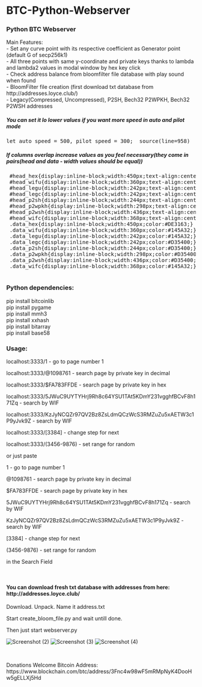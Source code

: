 # BTC-Python-Webserver
 <h3> Python BTC Webserver</h3>
 
 <p>Main Features:<br>
 - Set any curve point with its respective coefficient as Generator point (default G of secp256k1)<br>
 - All three points with same y-coordinate and private keys thanks to lambda and lambda2 values in modal window by hex key click<br>
 - Check address balance from bloomfilter file database with play sound when found<br>
 - BloomFilter file creation (first download txt database from http://addresses.loyce.club/)<br>
 - Legacy(Compressed, Uncompressed), P2SH, Bech32 P2WPKH, Bech32 P2WSH addresses 
 </p>
 <h5>You can set it lo lower values if you want more speed in auto and pilot mode</h5>
 <pre>let auto_speed = 500, pilot_speed = 300;  source(line=958)</pre>
 <h5>If columns overlap increase values as you feel necessary(they come in pairs(head and data - width values should be equal))</h5>
 <pre>
 #head_hex{display:inline-block;width:450px;text-align:center;}  source(line=852..867)
 #head_wifu{display:inline-block;width:360px;text-align:center;}
 #head_legu{display:inline-block;width:242px;text-align:center;}
 #head_legc{display:inline-block;width:242px;text-align:center;}
 #head_p2sh{display:inline-block;width:244px;text-align:center;}
 #head_p2wpkh{display:inline-block;width:298px;text-align:center;}
 #head_p2wsh{display:inline-block;width:436px;text-align:center;}
 #head_wifc{display:inline-block;width:368px;text-align:center;}
 .data_hex{display:inline-block;width:450px;color:#DE3163;}
 .data_wifu{display:inline-block;width:360px;color:#145A32;}
 .data_legu{display:inline-block;width:242px;color:#145A32;}
 .data_legc{display:inline-block;width:242px;color:#D35400;}
 .data_p2sh{display:inline-block;width:244px;color:#D35400;}
 .data_p2wpkh{display:inline-block;width:298px;color:#D35400;}
 .data_p2wsh{display:inline-block;width:436px;color:#D35400;}
 .data_wifc{display:inline-block;width:368px;color:#145A32;} 
 </pre>
 <h3>Python dependencies:</h3>
 <p>pip install bitcoinlib<br>
 pip install pygame<br>
 pip install mmh3<br>
 pip install xxhash<br>
 pip install bitarray<br>
 pip install base58</p>
 
<h3>Usage:</h3>
 <p>localhost:3333/1  -   go to page number 1 </p>
 <p>localhost:3333/@1098761 - search page by private key in decimal </p>
 <p>localhost:3333/$FA783FFDE - search page by private key in hex </p>
 <p>localhost:3333/5JWuC9UYTYHrj9Rh8c64YSU1TAt5KDmY231vgghfBCvF8h171Zq  - search by WIF</p>
 <p>localhost:3333/KzJyNCQZr97QV2Bz8ZsLdmQCzWcS3RMZuZu5xAETW3c1P9yJvk9Z - search by WIF</p>
 <p>localhost:3333/[3384] - change step for next</p>
 <p>localhost:3333/(3456-9876) - set range for random</p>
 <p>or just paste
 <p>1 - go to page number 1</p>
 <p>@1098761 - search page by private key in decimal</p>
 <p>$FA783FFDE - search page by private key in hex</p>
 <p>5JWuC9UYTYHrj9Rh8c64YSU1TAt5KDmY231vgghfBCvF8h171Zq - search by WIF</p>
 <p>KzJyNCQZr97QV2Bz8ZsLdmQCzWcS3RMZuZu5xAETW3c1P9yJvk9Z - search by WIF</p>
 <p>[3384] - change step for next</p>
 <p>(3456-9876) - set range for random</p>
 <p>in the Search Field</p>
 <br>
 <h4>You can download fresh txt database with addresses from here: http://addresses.loyce.club/</h4>
 <p>Download. Unpack. Name it address.txt</p>
 <p>Start create_bloom_file.py and wait untill done.</p>
 <p>Then just start webserver.py</p>
 
 ![Screenshot (2)](https://user-images.githubusercontent.com/46902666/178923003-c80f9e30-c161-4e4b-9235-af4c0329fd8b.png)
 ![Screenshot (3)](https://user-images.githubusercontent.com/46902666/178923019-a5428d55-59b0-43cc-b614-4dcc63676ce6.png)
 ![Screenshot (4)](https://user-images.githubusercontent.com/46902666/178923031-d3b14967-11f5-4efb-a612-f4c4b0d49f0d.png)

<br>
<p>Donations Welcome Bitcoin Address: https://www.blockchain.com/btc/address/3Fnc4w98wF5mRMpNyK4DooHw5gELLXj5Hd</p>
